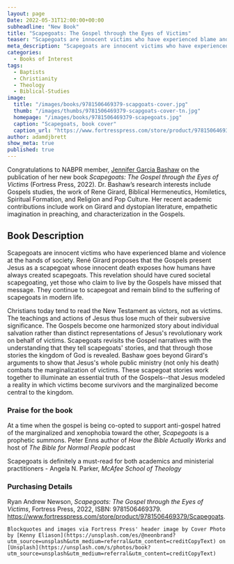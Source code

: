 ```yaml
---
layout: page
Date: 2022-05-31T12:00:00+00:00
subheadline: "New Book"
title: "Scapegoats: The Gospel through the Eyes of Victims"
teaser: "Scapegoats are innocent victims who have experienced blame and violence at the hands of society."
meta_description: "Scapegoats are innocent victims who have experienced blame and violence at the hands of society."
categories:
  - Books of Interest
tags:
  - Baptists
  - Christianity
  - Theology
  - Biblical-Studies
image:
  title: "/images/books/9781506469379-scapgoats-cover.jpg"
  thumb: "/images/thumbs/9781506469379-scapgoats-cover-tn.jpg"
  homepage: "/images/books/9781506469379-scapegoats.jpg"
  caption: "Scapegoats, book cover"
  caption_url: "https://www.fortresspress.com/store/product/9781506469379/Scapegoats"
author: adamdjbrett
show_meta: true
published: true
---
```

Congratulations to NABPR member, [Jennifer Garcia Bashaw](https://directory.campbell.edu/people/jennifer-bashaw/) on the publication of her new book _Scapegoats: The Gospel through the Eyes of Victims_ (Fortress Press, 2022). Dr. Bashaw’s research interests include Gospels studies, the work of Rene Girard, Biblical Hermeneutics, Homiletics, Spiritual Formation, and Religion and Pop Culture. Her recent academic contributions include work on Girard and dystopian literature, empathetic imagination in preaching, and characterization in the Gospels.

## Book Description
Scapegoats are innocent victims who have experienced blame and violence at the hands of society. René Girard proposes that the Gospels present Jesus as a scapegoat whose innocent death exposes how humans have always created scapegoats. This revelation should have cured societal scapegoating, yet those who claim to live by the Gospels have missed that message. They continue to scapegoat and remain blind to the suffering of scapegoats in modern life.

Christians today tend to read the New Testament as victors, not as victims. The teachings and actions of Jesus thus lose much of their subversive significance. The Gospels become one harmonized story about individual salvation rather than distinct representations of Jesus's revolutionary work on behalf of victims. Scapegoats revisits the Gospel narratives with the understanding that they tell scapegoats' stories, and that through those stories the kingdom of God is revealed. Bashaw goes beyond Girard's arguments to show that Jesus's whole public ministry (not only his death) combats the marginalization of victims. These scapegoat stories work together to illuminate an essential truth of the Gospels--that Jesus modeled a reality in which victims become survivors and the marginalized become central to the kingdom.


### Praise for the book
At a time when the gospel is being co-opted to support anti-gospel hatred of the marginalized and xenophobia toward the other, _Scapegoats_ is a prophetic summons. Peter Enns author of _How the Bible Actually Works_ and host of _The Bible for Normal People_ podcast

Scapegoats is definitely a must-read for both academics and ministerial practitioners - Angela N. Parker, _McAfee School of Theology_


### Purchasing Details
Ryan Andrew Newson, _Scapegoats: The Gospel through the Eyes of Victims_, Fortress Press, 2022, ISBN: 9781506469379.
<https://www.fortresspress.com/store/product/9781506469379/Scapegoats>.


`Blockquotes and images via Fortress Press'
header image by Cover Photo by [Kenny Eliason](https://unsplash.com/es/@neonbrand?utm_source=unsplash&utm_medium=referral&utm_content=creditCopyText) on [Unsplash](https://unsplash.com/s/photos/book?utm_source=unsplash&utm_medium=referral&utm_content=creditCopyText)`
